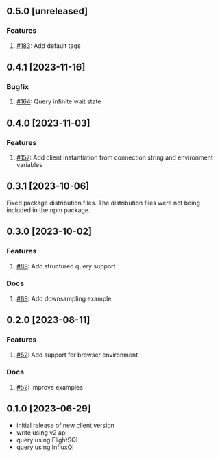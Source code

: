 ## 0.5.0 [unreleased]

### Features

1. [#183](https://github.com/InfluxCommunity/influxdb3-js/pull/183): Add default tags

## 0.4.1 [2023-11-16]

### Bugfix

1. [#164](https://github.com/InfluxCommunity/influxdb3-js/issues/164): Query infinite wait state

## 0.4.0 [2023-11-03]

### Features

1. [#157](https://github.com/InfluxCommunity/influxdb3-js/pull/157): Add client instantiation from connection string and environment variables

## 0.3.1 [2023-10-06]

Fixed package distribution files. The distribution files were not being included in the npm package.

## 0.3.0 [2023-10-02]

### Features

1. [#89](https://github.com/InfluxCommunity/influxdb3-js/pull/89): Add structured query support

### Docs

1. [#89](https://github.com/InfluxCommunity/influxdb3-js/pull/89): Add downsampling example

## 0.2.0 [2023-08-11]

### Features

1. [#52](https://github.com/InfluxCommunity/influxdb3-js/pull/52): Add support for browser environment

### Docs

1. [#52](https://github.com/InfluxCommunity/influxdb3-js/pull/52): Improve examples

## 0.1.0 [2023-06-29]

- initial release of new client version
- write using v2 api
- query using FlightSQL
- query using InfluxQl
